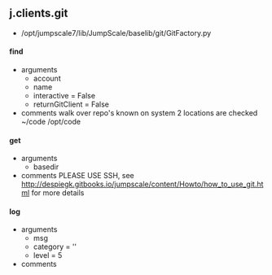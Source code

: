## j.clients.git

- /opt/jumpscale7/lib/JumpScale/baselib/git/GitFactory.py

#### find 
- arguments
    - account
    - name
    - interactive = False
    - returnGitClient = False
- comments
    walk over repo's known on system
    2 locations are checked
        ~/code
        /opt/code

#### get 
- arguments
    - basedir
- comments
    PLEASE USE SSH, see http://despiegk.gitbooks.io/jumpscale/content/Howto/how_to_use_git.html for more details

#### log 
- arguments
    - msg
    - category = ''
    - level = 5
- comments
    

